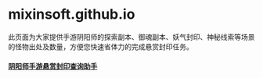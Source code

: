 # mixinsoft.github.io
此页面为大家提供手游阴阳师的探索副本、御魂副本、妖气封印、神秘线索等场景的怪物出处及数量，方便您快速省体力的完成悬赏封印任务。<p><h4><a href='http://nixin.online' target="_blank">阴阳师手游悬赏封印查询助手</a></h4></p>
